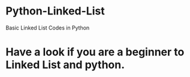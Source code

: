 # Python-Linked-List
Basic Linked List Codes in Python

# Have a look if you are a beginner to Linked List and python.
